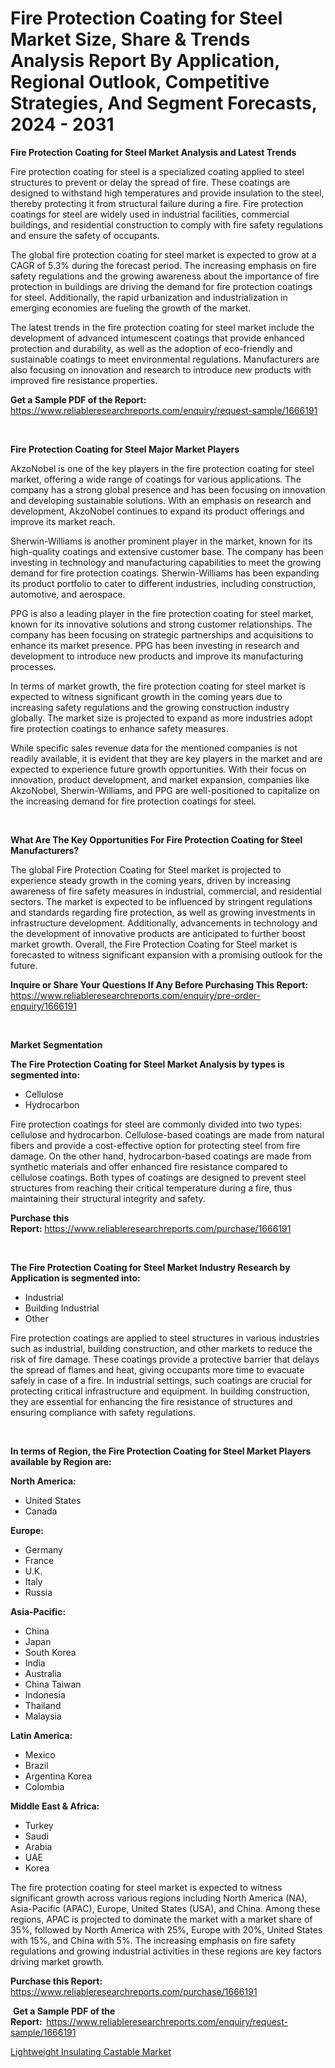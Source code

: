 <p><h1>Fire Protection Coating for Steel Market Size, Share & Trends Analysis Report By Application, Regional Outlook, Competitive Strategies, And Segment Forecasts, 2024 - 2031</h1></p><p><strong>Fire Protection Coating for Steel Market Analysis and Latest Trends</strong></p>
<p><p>Fire protection coating for steel is a specialized coating applied to steel structures to prevent or delay the spread of fire. These coatings are designed to withstand high temperatures and provide insulation to the steel, thereby protecting it from structural failure during a fire. Fire protection coatings for steel are widely used in industrial facilities, commercial buildings, and residential construction to comply with fire safety regulations and ensure the safety of occupants.</p><p>The global fire protection coating for steel market is expected to grow at a CAGR of 5.3% during the forecast period. The increasing emphasis on fire safety regulations and the growing awareness about the importance of fire protection in buildings are driving the demand for fire protection coatings for steel. Additionally, the rapid urbanization and industrialization in emerging economies are fueling the growth of the market.</p><p>The latest trends in the fire protection coating for steel market include the development of advanced intumescent coatings that provide enhanced protection and durability, as well as the adoption of eco-friendly and sustainable coatings to meet environmental regulations. Manufacturers are also focusing on innovation and research to introduce new products with improved fire resistance properties.</p></p>
<p><strong>Get a Sample PDF of the Report:&nbsp;</strong> <a href="https://www.reliableresearchreports.com/enquiry/request-sample/1666191">https://www.reliableresearchreports.com/enquiry/request-sample/1666191</a></p>
<p>&nbsp;</p>
<p><strong>Fire Protection Coating for Steel Major Market Players</strong></p>
<p><p>AkzoNobel is one of the key players in the fire protection coating for steel market, offering a wide range of coatings for various applications. The company has a strong global presence and has been focusing on innovation and developing sustainable solutions. With an emphasis on research and development, AkzoNobel continues to expand its product offerings and improve its market reach.</p><p>Sherwin-Williams is another prominent player in the market, known for its high-quality coatings and extensive customer base. The company has been investing in technology and manufacturing capabilities to meet the growing demand for fire protection coatings. Sherwin-Williams has been expanding its product portfolio to cater to different industries, including construction, automotive, and aerospace.</p><p>PPG is also a leading player in the fire protection coating for steel market, known for its innovative solutions and strong customer relationships. The company has been focusing on strategic partnerships and acquisitions to enhance its market presence. PPG has been investing in research and development to introduce new products and improve its manufacturing processes.</p><p>In terms of market growth, the fire protection coating for steel market is expected to witness significant growth in the coming years due to increasing safety regulations and the growing construction industry globally. The market size is projected to expand as more industries adopt fire protection coatings to enhance safety measures.</p><p>While specific sales revenue data for the mentioned companies is not readily available, it is evident that they are key players in the market and are expected to experience future growth opportunities. With their focus on innovation, product development, and market expansion, companies like AkzoNobel, Sherwin-Williams, and PPG are well-positioned to capitalize on the increasing demand for fire protection coatings for steel.</p></p>
<p>&nbsp;</p>
<p><strong>What Are The Key Opportunities For Fire Protection Coating for Steel Manufacturers?</strong></p>
<p><p>The global Fire Protection Coating for Steel market is projected to experience steady growth in the coming years, driven by increasing awareness of fire safety measures in industrial, commercial, and residential sectors. The market is expected to be influenced by stringent regulations and standards regarding fire protection, as well as growing investments in infrastructure development. Additionally, advancements in technology and the development of innovative products are anticipated to further boost market growth. Overall, the Fire Protection Coating for Steel market is forecasted to witness significant expansion with a promising outlook for the future.</p></p>
<p><strong>Inquire or Share Your Questions If Any Before Purchasing This Report:</strong> <a href="https://www.reliableresearchreports.com/enquiry/pre-order-enquiry/1666191">https://www.reliableresearchreports.com/enquiry/pre-order-enquiry/1666191</a></p>
<p>&nbsp;</p>
<p><strong>Market Segmentation</strong></p>
<p><strong>The Fire Protection Coating for Steel Market Analysis by types is segmented into:</strong></p>
<p><ul><li>Cellulose</li><li>Hydrocarbon</li></ul></p>
<p><p>Fire protection coatings for steel are commonly divided into two types: cellulose and hydrocarbon. Cellulose-based coatings are made from natural fibers and provide a cost-effective option for protecting steel from fire damage. On the other hand, hydrocarbon-based coatings are made from synthetic materials and offer enhanced fire resistance compared to cellulose coatings. Both types of coatings are designed to prevent steel structures from reaching their critical temperature during a fire, thus maintaining their structural integrity and safety.</p></p>
<p><strong>Purchase this Report:&nbsp;</strong><a href="https://www.reliableresearchreports.com/purchase/1666191">https://www.reliableresearchreports.com/purchase/1666191</a></p>
<p>&nbsp;</p>
<p><strong>The Fire Protection Coating for Steel Market Industry Research by Application is segmented into:</strong></p>
<p><ul><li>Industrial</li><li>Building Industrial</li><li>Other</li></ul></p>
<p><p>Fire protection coatings are applied to steel structures in various industries such as industrial, building construction, and other markets to reduce the risk of fire damage. These coatings provide a protective barrier that delays the spread of flames and heat, giving occupants more time to evacuate safely in case of a fire. In industrial settings, such coatings are crucial for protecting critical infrastructure and equipment. In building construction, they are essential for enhancing the fire resistance of structures and ensuring compliance with safety regulations.</p></p>
<p>&nbsp;</p>
<p><strong>In terms of Region, the Fire Protection Coating for Steel Market Players available by Region are:</strong></p>
<p>
    <p> <strong> North America: </strong>
        <ul>
            <li>United States</li>
            <li>Canada</li>
        </ul>
        </p> 
    <p> <strong> Europe: </strong>
        <ul>
            <li>Germany</li>
            <li>France</li>
            <li>U.K.</li>
            <li>Italy</li>
            <li>Russia</li>
        </ul>
        </p> 
    <p> <strong> Asia-Pacific: </strong>
        <ul>
            <li>China</li>
            <li>Japan</li>
            <li>South Korea</li>
            <li>India</li>
            <li>Australia</li>
            <li>China Taiwan</li>
            <li>Indonesia</li>
            <li>Thailand</li>
            <li>Malaysia</li>
        </ul>
        </p> 
    <p> <strong> Latin America: </strong>
        <ul>
            <li>Mexico</li>
            <li>Brazil</li>
            <li>Argentina Korea</li>
            <li>Colombia</li>
        </ul>
        </p> 
    <p> <strong> Middle East & Africa: </strong>
        <ul>
            <li>Turkey</li>
            <li>Saudi</li>
            <li>Arabia</li>
            <li>UAE</li>
            <li>Korea</li>
        </ul>
    </p>
    </p>
<p><p>The fire protection coating for steel market is expected to witness significant growth across various regions including North America (NA), Asia-Pacific (APAC), Europe, United States (USA), and China. Among these regions, APAC is projected to dominate the market with a market share of 35%, followed by North America with 25%, Europe with 20%, United States with 15%, and China with 5%. The increasing emphasis on fire safety regulations and growing industrial activities in these regions are key factors driving market growth.</p></p>
<p><strong>Purchase this Report: </strong><a href="https://www.reliableresearchreports.com/purchase/1666191">https://www.reliableresearchreports.com/purchase/1666191</a></p>
<p>&nbsp;<strong>Get a Sample PDF of the Report:&nbsp;&nbsp;</strong><a href="https://www.reliableresearchreports.com/enquiry/request-sample/1666191">https://www.reliableresearchreports.com/enquiry/request-sample/1666191</a></p>
<p><strong></strong></p>
<p><p><a href="https://noble-drawer-34c.notion.site/Lightweight-Insulating-Castable-Market-Research-Report-Reveals-The-Latest-Trends-And-Opportunities-o-2522029b92834ab2b19e7d1b35710492">Lightweight Insulating Castable Market</a></p></p>